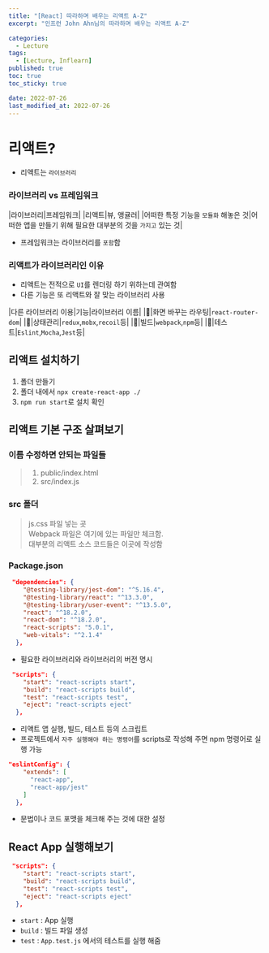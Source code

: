 ```yaml
---
title: "[React] 따라하며 배우는 리액트 A-Z"
excerpt: "인프런 John Ahn님의 따라하며 배우는 리액트 A-Z"

categories:
  - Lecture
tags:
  - [Lecture, Inflearn]
published: true
toc: true
toc_sticky: true

date: 2022-07-26
last_modified_at: 2022-07-26
---
```


# 리액트?

- 리액트는 `라이브러리`

### 라이브러리 vs 프레임워크

|라이브러리|프레임워크|
|리액트|뷰, 앵귤러|
|어떠한 특정 기능을 `모듈화` 해놓은 것|어떠한 앱을 만들기 위해 필요한 대부분의 것을 `가지고` 있는 것|

- 프레임워크는 라이브러리를 `포함`함

### 리액트가 라이브러리인 이유

- 리액트는 전적으로 `UI`를 렌더링 하기 위하는데 관여함
- 다른 기능은 또 리액트와 잘 맞는 라이브러리 사용

|다른 라이브러리 이용|기능|라이브러리 이름|
|📌|화면 바꾸는 라우팅|`react-router-dom`|
|📌|상태관리|`redux`,`mobx`,`recoil`등|
|📌|빌드|`webpack`,`npm`등|
|📌|테스트|`Eslint`,`Mocha`,`Jest`등|

## 리액트 설치하기

1. 폴더 만들기
2. 폴더 내에서 `npx create-react-app ./`
3. `npm run start`로 설치 확인

## 리액트 기본 구조 살펴보기

### 이름 수정하면 안되는 파일들

> 1. public/index.html
> 2. src/index.js

### src 폴더

> js.css 파일 넣는 곳<br>
> Webpack 파일은 여기에 있는 파일만 체크함.<br>
> 대부분의 리액트 소스 코드들은 이곳에 작성함

### Package.json

```json
 "dependencies": {
    "@testing-library/jest-dom": "^5.16.4",
    "@testing-library/react": "^13.3.0",
    "@testing-library/user-event": "^13.5.0",
    "react": "^18.2.0",
    "react-dom": "^18.2.0",
    "react-scripts": "5.0.1",
    "web-vitals": "^2.1.4"
  },
```

- 필요한 라이브러리와 라이브러리의 버전 명시

```json
 "scripts": {
    "start": "react-scripts start",
    "build": "react-scripts build",
    "test": "react-scripts test",
    "eject": "react-scripts eject"
  },
```

- 리액트 앱 실행, 빌드, 테스트 등의 스크립트
- 프로젝트에서 `자주 실행해야 하는 명령어`를 scripts로 작성해 주면 npm 명령어로 실행 가능

```json
"eslintConfig": {
    "extends": [
      "react-app",
      "react-app/jest"
    ]
  },
```

- 문법이나 코드 포맷을 체크해 주는 것에 대한 설정

## React App 실행해보기

```json
 "scripts": {
    "start": "react-scripts start",
    "build": "react-scripts build",
    "test": "react-scripts test",
    "eject": "react-scripts eject"
  },
```

- `start` : App 실행
- `build` : 빌드 파일 생성
- `test` : `App.test.js` 에서의 테스트를 실행 해줌
